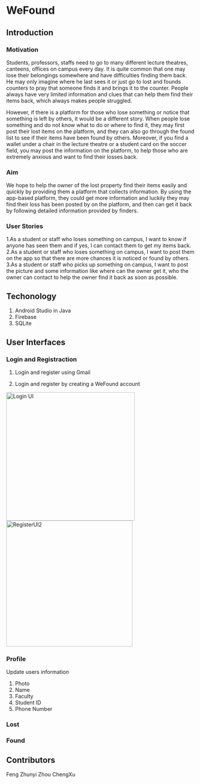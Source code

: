 # WeFound
## Introduction
### Motivation
Students, professors, staffs need to go to many different lecture theatres, canteens, offices on campus every day. It is quite common that one may lose their belongings somewhere and have difficulties finding them back. He may only imagine where he last sees it or just go to lost and founds counters to pray that someone finds it and brings it to the counter. People always have very limited information and clues that can help them find their items back, which always makes people struggled. 

However, if there is a platform for those who lose something or notice that something is left by others, it would be a different story. When people lose something and do not know what to do or where to find it, they may first post their lost items on the platform, and they can also go through the found list to see if their items have been found by others. Moreover, if you find a wallet under a chair in the lecture theatre or a student card on the soccer field, you may post the information on the platform, to help those who are extremely anxious and want to find their losses back.
### Aim
We hope to help the owner of the lost property find their items easily and quickly by providing them a platform that collects information. By using the app-based platform, they could get more information and luckily they may find their loss has been posted by on the platform, and then can get it back by following detailed information provided by finders.
### User Stories
1.As a student or staff who loses something on campus, I want to know if anyone has seen them and if yes, I can contact them to get my items back.
2.As a student or staff who loses something on campus, I want to post them on the app so that there are more chances it is noticed or found by others.
3.As a student or staff who picks up something on campus, I want to post the picture and some information like where can the owner get it, who the owner can contact to help the owner find it back as soon as possible.

## Techonology
1. Android Studio in Java
2. Firebase
3. SQLite

## User Interfaces
### Login and Registraction
1. Login and register using Gmail

2. Login and register by creating a WeFound account
<img width="343" alt="Login UI" src="https://user-images.githubusercontent.com/68378928/118600110-1902b880-b7e3-11eb-9465-f50da19b04a5.png">
<img width="337" alt="RegisterUI2" src="https://user-images.githubusercontent.com/68378928/118600120-2029c680-b7e3-11eb-96c6-e1b93abb7db9.png">

### Profile
Update users information
1. Photo
2. Name
3. Faculty
4. Student ID
5. Phone Number
### Lost
### Found

## Contributors
Feng Zhunyi
Zhou ChengXu
